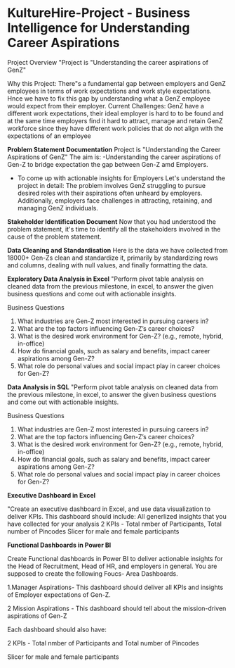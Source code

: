 # KultureHire-Project - Business Intelligence for Understanding Career Aspirations 

Project Overview
"Project is "Understanding the career aspirations of GenZ"

Why this Project: There"s a fundamental gap between employers and GenZ employees in terms of work expectations and work style expectations. Hnce we have to fix this gap by understanding what a GenZ employee would expect from their employer.
Current Challenges: GenZ have a different work expectations, their ideal employer is hard to to be found and at the same time employers find it hard to attract, manage and retain GenZ workforce since they have different work policies that do not align with the expectations of an employee

**Problem Statement Documentation**
Project is "Understanding the Career Aspirations of GenZ"
The aim is:
-Understanding the career aspirations of Gen-Z to bridge expectation the gap between Gen-Z amd Employers.
- To come up with actionable insights for Employers
Let's understand the project in detail:
The problem involves GenZ struggling to pursue desired roles with their aspirations often unheard by employers.
Additionally, employers face challenges in attracting, retaining, and managing GenZ individuals.

**Stakeholder Identification Document**
Now that you had understood the problem statement, it's time to identify all the stakeholders involved in the cause of the problem statement.

**Data Cleaning and Standardisation**
Here is the data we have collected from 18000+ Gen-Zs clean and standardize it, primarily by standardizing rows and columns, dealing with null values, and finally formatting the data. 

**Exploratory Data Analysis in Excel**
"Perform pivot table analysis on cleaned data from the previous milestone, in excel, to answer the given business questions and come out with actionable insights.

Business Questions

1. What industries are Gen-Z most interested in pursuing careers in?
2. What are the top factors influencing Gen-Z’s career choices?
3. What is the desired work environment for Gen-Z? (e.g., remote, hybrid, in-office)
4. How do financial goals, such as salary and benefits, impact career aspirations among Gen-Z?
5. What role do personal values and social impact play in career choices for Gen-Z?

**Data Analysis in SQL**
"Perform pivot table analysis on cleaned data from the previous milestone, in excel, to answer the given business questions and come out with actionable insights.

Business Questions

1. What industries are Gen-Z most interested in pursuing careers in?
2. What are the top factors influencing Gen-Z’s career choices?
3. What is the desired work environment for Gen-Z? (e.g., remote, hybrid, in-office)
4. How do financial goals, such as salary and benefits, impact career aspirations among Gen-Z?
5. What role do personal values and social impact play in career choices for Gen-Z?


**Executive Dashboard in Excel**

"Create an executive dashboard in Excel, and use data visualization to deliver KPIs. This dashboard should include:
All generlized insights that you have collected for your analysis
2 KPIs - Total nmber of Participants, Total number of Pincodes
Slicer for male and female participants


**Functional Dashboards in Power BI**

Create Functional dashboards in Power BI to deliver actionable insights for the Head of Recruitment, Head of HR, and employers in general. You are supposed to create the following Foucs- Area Dashboards.

1.Manager Aspirations- This dashboard should deliver all KPIs and insights of Employer expectations of Gen-Z.

2 Mission Aspirations - This dashboard should tell about the mission-driven aspirations of Gen-Z

Each dashboard should also have:

2 KPIs - Total nmber of Participants and Total number of Pincodes

Slicer for male and female participants
